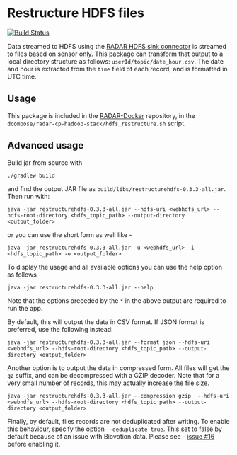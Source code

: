 # Restructure HDFS files

[![Build Status](https://travis-ci.org/RADAR-base/Restructure-HDFS-topic.svg?branch=master)](https://travis-ci.org/RADAR-base/Restructure-HDFS-topic)

Data streamed to HDFS using the [RADAR HDFS sink connector](https://github.com/RADAR-CNS/RADAR-HDFS-Sink-Connector) is streamed to files based on sensor only. This package can transform that output to a local directory structure as follows: `userId/topic/date_hour.csv`. The date and hour is extracted from the `time` field of each record, and is formatted in UTC time.

## Usage

This package is included in the [RADAR-Docker](https://github.com/RADAR-CNS/RADAR-Docker) repository, in the `dcompose/radar-cp-hadoop-stack/hdfs_restructure.sh` script.

## Advanced usage

Build jar from source with

```shell
./gradlew build
```
and find the output JAR file as `build/libs/restructurehdfs-0.3.3-all.jar`. Then run with:

```shell
java -jar restructurehdfs-0.3.3-all.jar --hdfs-uri <webhdfs_url> --hdfs-root-directory <hdfs_topic_path> --output-directory <output_folder>
```
or you can use the short form as well like - 
```shell
java -jar restructurehdfs-0.3.3-all.jar -u <webhdfs_url> -i <hdfs_topic_path> -o <output_folder>
```

To display the usage and all available options you can use the help option as follows - 
```shell
java -jar restructurehdfs-0.3.3-all.jar --help
```
Note that the options preceded by the `*` in the above output are required to run the app.

By default, this will output the data in CSV format. If JSON format is preferred, use the following instead:
```shell
java -jar restructurehdfs-0.3.3-all.jar --format json --hdfs-uri <webhdfs_url> --hdfs-root-directory <hdfs_topic_path> --output-directory <output_folder>
```

Another option is to output the data in compressed form. All files will get the `gz` suffix, and can be decompressed with a GZIP decoder. Note that for a very small number of records, this may actually increase the file size.
```
java -jar restructurehdfs-0.3.3-all.jar --compression gzip  --hdfs-uri <webhdfs_url> --hdfs-root-directory <hdfs_topic_path> --output-directory <output_folder>
```

Finally, by default, files records are not deduplicated after writing. To enable this behaviour, specify the option `--deduplicate true`. This set to false by default because of an issue with Biovotion data. Please see - [issue #16](https://github.com/RADAR-base/Restructure-HDFS-topic/issues/16) before enabling it.
